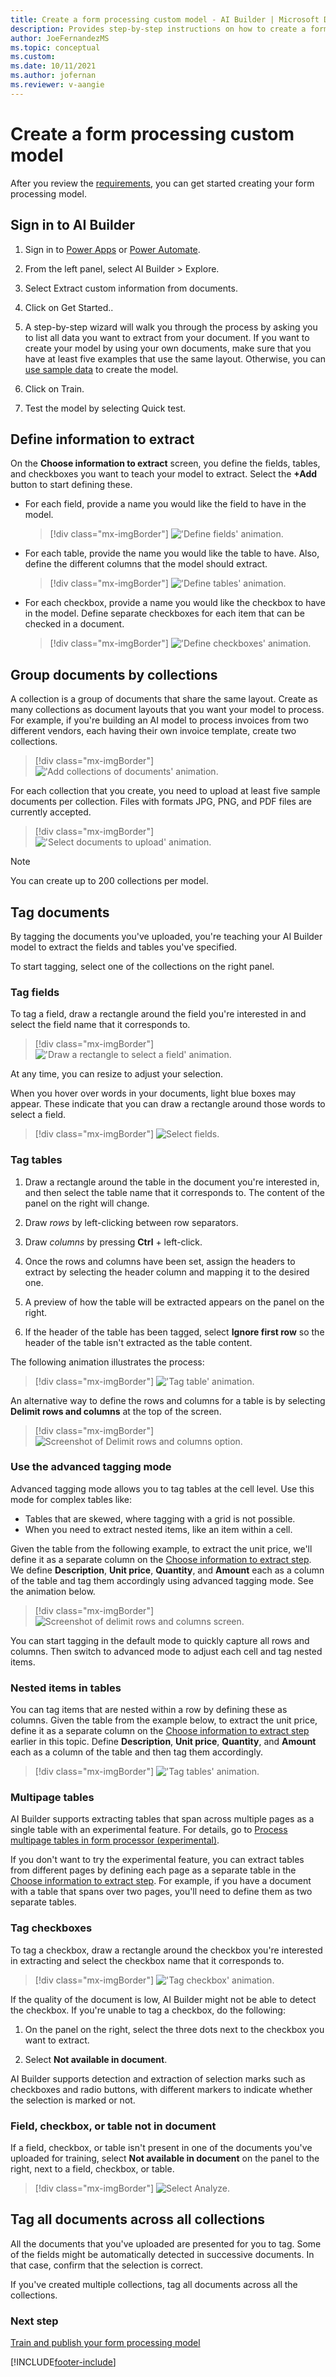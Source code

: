 ```yaml
---
title: Create a form processing custom model - AI Builder | Microsoft Docs
description: Provides step-by-step instructions on how to create a form processing model in AI Builder.
author: JoeFernandezMS
ms.topic: conceptual
ms.custom: 
ms.date: 10/11/2021
ms.author: jofernan
ms.reviewer: v-aangie
---
```


# Create a form processing custom model

After you review the [requirements](form-processing-model-requirements.md), you can get started creating your form processing model.

## Sign in to AI Builder

1. Sign in to [Power Apps](https://make.powerapps.com/) or [Power Automate](https://flow.microsoft.com/signin).

1. From the left panel, select AI Builder > Explore.

1. Select Extract custom information from documents.

1. Click on Get Started..

1. A step-by-step wizard will walk you through the process by asking you to list all data you want to extract from your document. If you want to create your model by using your own documents, make sure that you have at least five examples that use the same layout. Otherwise, you can [use sample data](form-processing-sample-data.md) to create the model.

1. Click on Train.
 
1. Test the model by selecting Quick test.


## Define information to extract

On the **Choose information to extract** screen, you define the fields, tables, and checkboxes you want to teach your model to extract. Select the **+Add** button to start defining these.

- For each field, provide a name you would like the field to have in the model.

   > [!div class="mx-imgBorder"]
   > !['Define fields' animation.](media/form-processing-multiple-layout-define-fields-only.gif "Define fields to extract")

- For each table, provide the name you would like the table to have. Also, define the different columns that the model should extract.

   > [!div class="mx-imgBorder"]
   > !['Define tables' animation.](media/form-processing-multiple-layout-define-tables-only.gif "Define tables to extract")

- For each checkbox, provide a name you would like the checkbox to have in the model. Define separate checkboxes for each item that can be checked in a document.

   > [!div class="mx-imgBorder"]
   > !['Define checkboxes' animation.](media/form-processing-define-checkboxes-only.gif "Define checkboxes to extract")

## Group documents by collections

A collection is a group of documents that share the same layout. Create as many collections as document layouts that you want your model to process. For example, if you're building an AI model to process invoices from two different vendors, each having their own invoice template, create two collections.

   > [!div class="mx-imgBorder"]
   > !['Add collections of documents' animation.](media/form-processing-multiple-layout-create-collections.gif "Create collections")

For each collection that you create, you need to upload at least five sample documents per collection. Files with formats JPG, PNG, and PDF files are currently accepted.

   > [!div class="mx-imgBorder"]
   > !['Select documents to upload' animation.](media/form-processing-multiple-layout-add-documents.gif "Upload documents")

 > [!NOTE]
 > You can create up to 200 collections per model.

## Tag documents

By tagging the documents you've uploaded, you're teaching your AI Builder model to extract the fields and tables you've specified.

To start tagging, select one of the collections on the right panel.

### Tag fields

To tag a field, draw a rectangle around the field you're interested in and select the field name that it corresponds to.

   > [!div class="mx-imgBorder"]
   > !['Draw a rectangle to select a field' animation.](media/form-processing-multiple-layout-tag-fields.gif "Tag field in a document")

At any time, you can resize to adjust your selection.

When you hover over words in your documents, light blue boxes may appear. These indicate that you can draw a rectangle around those words to select a field.

   > [!div class="mx-imgBorder"]
   > ![Select fields.](media/form-select-fields.png "Select fields close up")

### Tag tables

1. Draw a rectangle around the table in the document you're interested in, and then select the table name that it corresponds to. The content of the panel on the right will change.

1. Draw *rows* by left-clicking between row separators.

1. Draw *columns* by pressing **Ctrl** + left-click.

1. Once the rows and columns have been set, assign the headers to extract by selecting the header column and mapping it to the desired one.

1. A preview of how the table will be extracted appears on the panel on the right.

1. If the header of the table has been tagged, select **Ignore first row** so the header of the table isn't extracted as the table content.

The following animation illustrates the process:

   > [!div class="mx-imgBorder"]
   > !['Tag table' animation.](media/form-processing-grid-tagging.gif "Tag a table in a document")

An alternative way to define the rows and columns for a table is by selecting **Delimit rows and columns** at the top of the screen.

   > [!div class="mx-imgBorder"]
   > ![Screenshot of Delimit rows and columns option.](media/form-processing-delimit.png "Delimit rows and columns")

### Use the advanced tagging mode

Advanced tagging mode allows you to tag tables at the cell level. Use this mode for complex tables like:

- Tables that are skewed, where tagging with a grid is not possible.
- When you need to extract nested items, like an item within a cell. 

Given the table from the following example, to extract the unit price, we'll define it as a separate column on the [Choose information to extract step](create-form-processing-model.md#define-information-to-extract). We define **Description**, **Unit price**, **Quantity**, and **Amount** each as a column of the table and tag them accordingly using advanced tagging mode. See the animation below.

   > [!div class="mx-imgBorder"]
   > ![Screenshot of delimit rows and columns screen.](media/form-processing-advanced-tagging-mode.gif "Delimit rows and columns")

You can start tagging in the default mode to quickly capture all rows and columns. Then switch to advanced mode to adjust each cell and tag nested items.

### Nested items in tables

You can tag items that are nested within a row by defining these as columns. Given the table from the example below, to extract the unit price, define it as a separate column on the [Choose information to extract step](create-form-processing-model.md#define-information-to-extract) earlier in this topic. Define **Description**, **Unit price**, **Quantity**, and **Amount** each as a column of the table and then tag them accordingly.

   > [!div class="mx-imgBorder"]
   > !['Tag tables' animation.](media/form-processing-tag-table-nested-items.png "Tag nested items in tables")

### Multipage tables

AI Builder supports extracting tables that span across multiple pages as a single table with an experimental feature. For details, go to [Process multipage tables in form processor (experimental)](form-processing-multipage.md).

If you don't want to try the experimental feature, you can extract tables from different pages by defining each page as a separate table in the [Choose information to extract step](create-form-processing-model.md#define-information-to-extract). For example, if you have a document with a table that spans over two pages, you'll need to define them as two separate tables.

### Tag checkboxes

To tag a checkbox, draw a rectangle around the checkbox you're interested in extracting and select the checkbox name that it corresponds to.

   > [!div class="mx-imgBorder"]
   > !['Tag checkbox' animation.](media/form-processing-checkbox-tag.gif "Tag a checkbox")

If the quality of the document is low, AI Builder might not be able to detect the checkbox. If you're unable to tag a checkbox, do the following:

1. On the panel on the right, select the three dots next to the checkbox you want to extract.

1. Select **Not available in document**.

AI Builder supports detection and extraction of selection marks such as checkboxes and radio buttons, with different markers to indicate whether the selection is marked or not.

### Field, checkbox, or table not in document

If a field, checkbox, or table isn't present in one of the documents you've uploaded for training, select **Not available in document** on the panel to the right, next to a field, checkbox, or table.

   > [!div class="mx-imgBorder"]
   > ![Select Analyze.](media/form-processing-multiple-layout-not-available-in-document.gif "Field or table not in document")

## Tag all documents across all collections

All the documents that you've uploaded are presented for you to tag. Some of the fields might be automatically detected in successive documents. In that case, confirm that the selection is correct.

If you've created multiple collections, tag all documents across all the collections.

### Next step

[Train and publish your form processing model](form-processing-train.md)

[!INCLUDE[footer-include](includes/footer-banner.md)]
